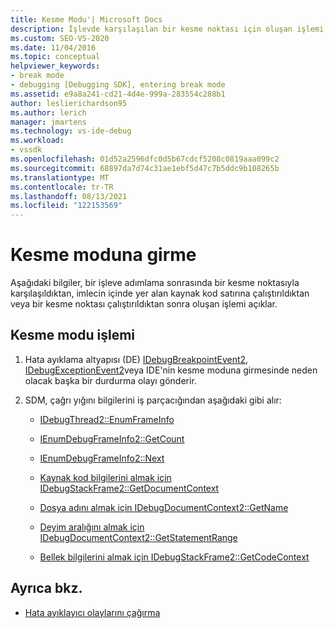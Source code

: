 ```yaml
---
title: Kesme Modu'| Microsoft Docs
description: İşlevde karşılaşılan bir kesme noktası için oluşan işlemi, imlecin kaynak kodu satırına kadar çalıştırmayı veya bir kesme noktası çalıştırmayı öğrenin.
ms.custom: SEO-VS-2020
ms.date: 11/04/2016
ms.topic: conceptual
helpviewer_keywords:
- break mode
- debugging [Debugging SDK], entering break mode
ms.assetid: e9a8a241-cd21-4d4e-999a-283554c288b1
author: leslierichardson95
ms.author: lerich
manager: jmartens
ms.technology: vs-ide-debug
ms.workload:
- vssdk
ms.openlocfilehash: 01d52a2596dfc0d5b67cdcf5208c0819aaa099c2
ms.sourcegitcommit: 68897da7d74c31ae1ebf5d47c7b5ddc9b108265b
ms.translationtype: MT
ms.contentlocale: tr-TR
ms.lasthandoff: 08/13/2021
ms.locfileid: "122153569"
---
```

# <a name="enter-break-mode"></a>Kesme moduna girme
Aşağıdaki bilgiler, bir işleve adımlama sonrasında bir kesme noktasıyla karşılaşıldıktan, imlecin içinde yer alan kaynak kod satırına çalıştırıldıktan veya bir kesme noktası çalıştırıldıktan sonra oluşan işlemi açıklar.

## <a name="break-mode-process"></a>Kesme modu işlemi

1. Hata ayıklama altyapısı (DE) [IDebugBreakpointEvent2](../../extensibility/debugger/reference/idebugbreakpointevent2.md), [IDebugExceptionEvent2](../../extensibility/debugger/reference/idebugexceptionevent2.md)veya IDE'nin kesme moduna girmesinde neden olacak başka bir durdurma olayı gönderir.

2. SDM, çağrı yığını bilgilerini iş parçacığından aşağıdaki gibi alır:

    - [IDebugThread2::EnumFrameInfo](../../extensibility/debugger/reference/idebugthread2-enumframeinfo.md)

    - [IEnumDebugFrameInfo2::GetCount](../../extensibility/debugger/reference/ienumdebugframeinfo2-getcount.md)

    - [IEnumDebugFrameInfo2::Next](../../extensibility/debugger/reference/ienumdebugframeinfo2-next.md)

    - [Kaynak kod bilgilerini almak için IDebugStackFrame2::GetDocumentContext](../../extensibility/debugger/reference/idebugstackframe2-getdocumentcontext.md)

    - [Dosya adını almak için IDebugDocumentContext2::GetName](../../extensibility/debugger/reference/idebugdocumentcontext2-getname.md)

    - [Deyim aralığını almak için IDebugDocumentContext2::GetStatementRange](../../extensibility/debugger/reference/idebugdocumentcontext2-getstatementrange.md)

    - [Bellek bilgilerini almak için IDebugStackFrame2::GetCodeContext](../../extensibility/debugger/reference/idebugstackframe2-getcodecontext.md)

## <a name="see-also"></a>Ayrıca bkz.
- [Hata ayıklayıcı olaylarını çağırma](../../extensibility/debugger/calling-debugger-events.md)
